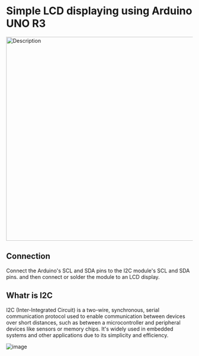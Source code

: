 # Simple LCD displaying using Arduino UNO R3


<img src="https://github.com/user-attachments/assets/cec5a65a-d9a7-46a1-9f8f-475d666024ef" alt="Description" width="550"/>

## Connection 

Connect the Arduino's SCL and SDA pins to the I2C module's SCL and SDA pins. and then connect or solder the module to an LCD display.

## Whatr is I2C

I2C (Inter-Integrated Circuit) is a two-wire, synchronous, serial communication protocol used to enable communication between devices over short distances, such as between a microcontroller and peripheral devices like sensors or memory chips. It's widely used in embedded systems and other applications due to its simplicity and efficiency. 

![image](https://github.com/user-attachments/assets/afbae635-817d-4e77-9ec5-ee7330943500)



